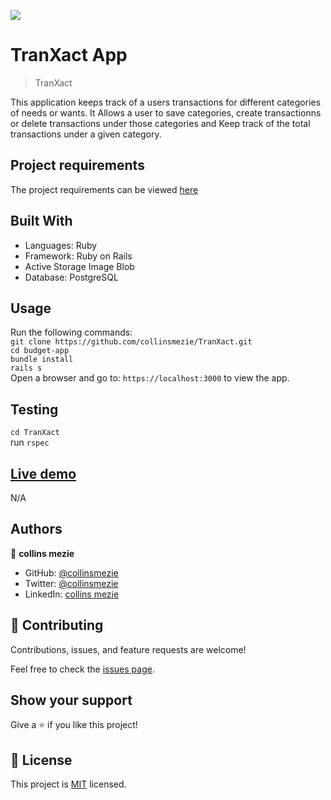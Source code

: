 ![](https://img.shields.io/badge/Microverse-blueviolet)

# TranXact App

>  TranXact

This application keeps track of a users transactions for different categories of needs or wants. It Allows a user to save categories, create transactionns or delete transactions under those categories and Keep track of the total transactions under a given category. 
## Project requirements

The project requirements can be viewed [here](https://github.com/microverseinc/curriculum-rails/blob/main/capstone/rails_capstone.md)

## Built With

- Languages: Ruby
- Framework: Ruby on Rails
- Active Storage Image Blob
- Database: PostgreSQL

## Usage

Run the following commands:</br>
`git clone https://github.com/collinsmezie/TranXact.git`</br>
`cd budget-app`</br>
`bundle install`</br>
`rails s`</br>
Open a browser and go to: `https://localhost:3000` to view the app.

## Testing

`cd TranXact`</br>
run `rspec`

## [Live demo]()

N/A

## Authors

👤 **collins mezie**

- GitHub: [@collinsmezie](https://github.com/collinsmezie)
- Twitter: [@collinsmezie](https://twitter.com/collinsmezie1)
- LinkedIn: [collins mezie](https://linkedin.com/in/collinsmezie)
## 🤝 Contributing

Contributions, issues, and feature requests are welcome!

Feel free to check the [issues page](https://github.com/collinsmezie/TranXact-app/issues).

## Show your support

Give a ⭐️ if you like this project!

## 📝 License

This project is [MIT](./license.md) licensed.

